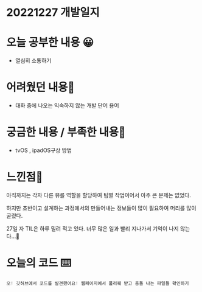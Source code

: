 # 20221227 개발일지

# 오늘 공부한 내용 😀

- 열심히 소통하기

# 어려웠던 내용🤯

- 대화 중에 나오는 익숙하지 않는 개발 단어 용어

# 궁금한 내용 / 부족한 내용🤔

- tvOS , ipadOS구상 방법

# 느낀점🤨

아직까지는 각자 다른 뷰를 역할을 할당하여 팀별 작업이어서 아주 큰 문제는 없었다.

하지만 초반이고 설계하는 과정에서의 만들어내는 정보들이 많이 필요하여 머리를 많이 굴렸다.

27일 자 TIL은 하루 밀려 적고 있다. 너무 많은 일과 빨리 지나가서 기억이 나지 않는다…🫠

# 오늘의 코드 ⌨️

```swift
오! 깃허브에서 코드를 발견했어요! 웹페이지에서 풀리퀘 받고 충돌 나는 파일들 확인하기
```